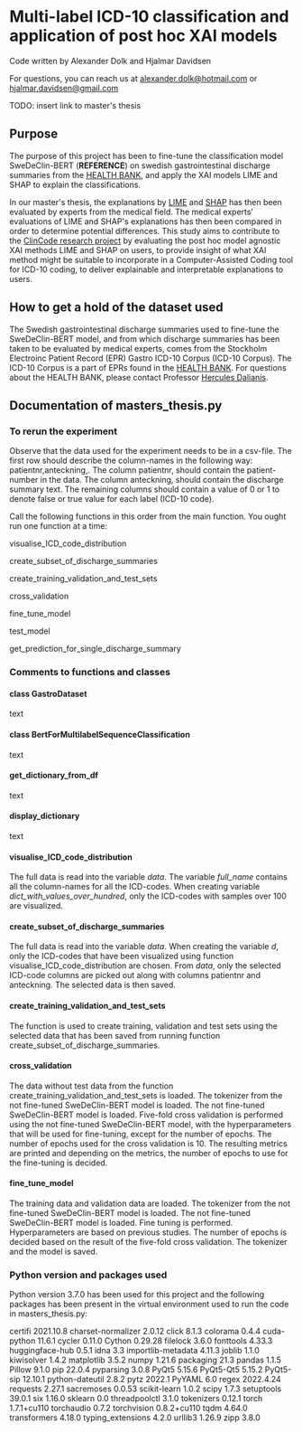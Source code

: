 # Multi-label ICD-10 classification and application of post hoc XAI models
Code written by Alexander Dolk and Hjalmar Davidsen

For questions, you can reach us at alexander.dolk@hotmail.com or hjalmar.davidsen@gmail.com

TODO: insert link to master's thesis

## Purpose
The purpose of this project has been to fine-tune the classification model SweDeClin-BERT (**REFERENCE**) on swedish gastrointestinal discharge summaries from the [HEALTH BANK](https://dsv.su.se/en/research/research-areas/health/stockholm-epr-corpus-1.146496), and apply the XAI models LIME and SHAP to explain the classifications. 

In our master's thesis, the explanations by [LIME](https://github.com/marcotcr/lime) and [SHAP](https://github.com/slundberg/shap) has then been evaluated by experts from the medical field. The medical experts' evaluations of LIME and SHAP's explanations has then been compared in order to determine potential differences. This study aims to contribute to the [ClinCode research project](https://ehealthresearch.no/en/projects/clincode-computer-assisted-clinical-icd-10-coding-for-improving-efficiency-and-quality-in-healthcare) by evaluating the post hoc model agnostic XAI methods LIME and SHAP on users, to provide insight of what XAI method might be suitable to incorporate in a Computer-Assisted Coding tool for ICD-10 coding, to deliver explainable and interpretable explanations to users.

## How to get a hold of the dataset used
The Swedish gastrointestinal discharge summaries used to fine-tune the SweDeClin-BERT model, and from which discharge summaries has been taken to be evaluated by medical experts, comes from the Stockholm Electroinc Patient Record (EPR) Gastro ICD-10 Corpus (ICD-10 Corpus). The ICD-10 Corpus is a part of EPRs found in the [HEALTH BANK](https://dsv.su.se/en/research/research-areas/health/stockholm-epr-corpus-1.146496). For questions about the HEALTH BANK, please contact Professor [Hercules Dalianis](https://people.dsv.su.se/~hercules/). 

## Documentation of masters_thesis.py
### To rerun the experiment

Observe that the data used for the experiment needs to be in a csv-file. The first row should describe the column-names in the following way: patientnr,anteckning,<columns for all ICD-codes>. The column patientnr, should contain the patient-number in the data. The column anteckning, should contain the discharge summary text. The remaining columns should contain a value of 0 or 1 to denote false or true value for each label (ICD-10 code).

Call the following functions in this order from the main function. You ought run one function at a time:
  
visualise_ICD_code_distribution

create_subset_of_discharge_summaries

create_training_validation_and_test_sets

cross_validation

fine_tune_model

test_model

get_prediction_for_single_discharge_summary


### Comments to functions and classes
#### class GastroDataset
  text
#### class BertForMultilabelSequenceClassification
  text
#### get_dictionary_from_df
  text
#### display_dictionary
  text
#### visualise_ICD_code_distribution
  The full data is read into the variable *data*. 
The variable *full_name* contains all the column-names for all the ICD-codes.
When creating variable *dict_with_values_over_hundred*, only the ICD-codes with samples over 100 are visualized. 
#### create_subset_of_discharge_summaries
  The full data is read into the variable *data*.
When creating the variable *d*, only the ICD-codes that have been visualized using function visualise_ICD_code_distribution are chosen. 
From *data*, only the selected ICD-code columns are picked out along with columns patientnr and anteckning. The selected data is then saved. 
#### create_training_validation_and_test_sets
  The function is used to create training, validation and test sets using the selected data that has been saved from running function create_subset_of_discharge_summaries.
#### cross_validation
The data without test data from the function create_training_validation_and_test_sets is loaded. 
The tokenizer from the not fine-tuned SweDeClin-BERT model is loaded. 
The not fine-tuned SweDeClin-BERT model is loaded. 
Five-fold cross validation is performed using the not fine-tuned SweDeClin-BERT model, with the hyperparameters that will be used for fine-tuning, except for the number of epochs. The number of epochs used for the cross validation is 10. 
The resulting metrics are printed and depending on the metrics, the number of epochs to use for the fine-tuning is decided. 
#### fine_tune_model
  The training data and validation data are loaded.
The tokenizer from the not fine-tuned SweDeClin-BERT model is loaded. 
The not fine-tuned SweDeClin-BERT model is loaded. 
Fine tuning is performed. Hyperparameters are based on previous studies. The number of epochs is decided based on the result of the five-fold cross validation.
The tokenizer and the model is saved.







### Python version and packages used
Python version 3.7.0 has been used for this project and the following packages has been present in the virtual environment used to run the code in masters_thesis.py:

certifi            2021.10.8
charset-normalizer 2.0.12
click              8.1.3
colorama           0.4.4
cuda-python        11.6.1
cycler             0.11.0
Cython             0.29.28
filelock           3.6.0
fonttools          4.33.3
huggingface-hub    0.5.1
idna               3.3
importlib-metadata 4.11.3
joblib             1.1.0
kiwisolver         1.4.2
matplotlib         3.5.2
numpy              1.21.6
packaging          21.3
pandas             1.1.5
Pillow             9.1.0
pip                22.0.4
pyparsing          3.0.8
PyQt5              5.15.6
PyQt5-Qt5          5.15.2
PyQt5-sip          12.10.1
python-dateutil    2.8.2
pytz               2022.1
PyYAML             6.0
regex              2022.4.24
requests           2.27.1
sacremoses         0.0.53
scikit-learn       1.0.2
scipy              1.7.3
setuptools         39.0.1
six                1.16.0
sklearn            0.0
threadpoolctl      3.1.0
tokenizers         0.12.1
torch              1.7.1+cu110
torchaudio         0.7.2
torchvision        0.8.2+cu110
tqdm               4.64.0
transformers       4.18.0
typing_extensions  4.2.0
urllib3            1.26.9
zipp               3.8.0

